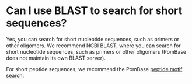# Can I use BLAST to search for short sequences?
<!-- pombase_categories: Tools and resources -->

Yes, you can search for short nucleotide sequences, such as primers or
other oligomers. We recommend NCBI BLAST, where you can search for
short nucleotide sequences, such as primers or other oligomers
(PomBase does not maintain its own BLAST server).

For short peptide sequences, we recommend the PomBase 
[peptide motif search](https://curation.pombase.org/cgi-bin/sanger_motif_search).
